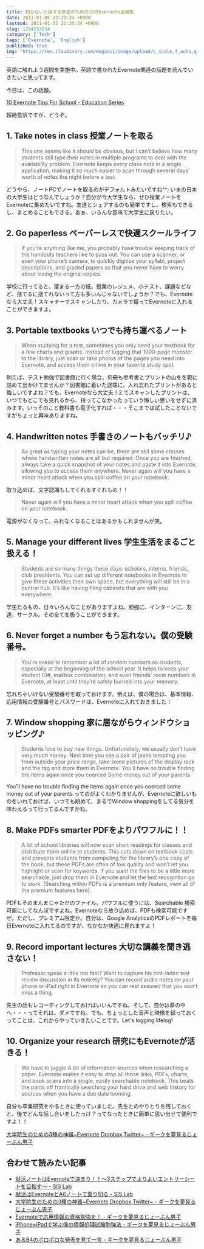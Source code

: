 ```yaml
---
title: 知らないと損する学生のための10のEvernote活用術
date: 2011-01-05 22:20:34 +0900
lastmod: 2011-01-05 22:20:34 +0900
slug: 1294233634
category: ['Tech']
tags: ['Evernote', 'English']
published: true
img: "https://res.cloudinary.com/meganii/image/upload/c_scale,f_auto,q_auto,w_100/v1514038598/BOOK_1_v8p2op.png"
---
```


英語に触れよう週間を実施中。英語で書かれたEvernote関連の話題を読んでいきたいと思ってます。

今日は、この話題。

[10 Evernote Tips For School \- Education Series](https://blog.evernote.com/blog/2010/12/15/10-evernote-tips-for-school-education-series/)

超絶意訳ですが、どうぞ。

## 1. Take notes in class 授業ノートを取る

> This one seems like it should be obvious, but I can’t believe how many students still type their notes in multiple programs to deal with the availability problem. Evernote keeps every class note in a single application, making it so much easier to scan through several days’ worth of notes the night before a test.


どうやら、ノートPCでノートを取るのがデフォルトみたいですね^^; いまの日本の大学生はどうなんでしょうか？自分が今大学生なら、ぜひ授業ノートをEvernoteに集めたいですね。友達とシェアするのも簡単ですし、検索もできるし、まとめることもできる。あぁ、いろんな意味で大学生に戻りたい。

## 2. Go paperless ペーパーレスで快適スクールライフ

> If you’re anything like me, you probably have trouble keeping track of the handouts teachers like to pass out. You can use a scanner, or even your phone’s camera, to quickly digitize your syllabi, project descriptions, and graded papers so that you never have to worry about losing the original copies.

学校に行ってると、溜まる一方の紙。授業のレジュメ、小テスト、課題などなど、捨てるに捨てれないって方も多いんじゃないでしょうか？でも、Evernoteなら大丈夫！スキャナーでスキャンしたり、カメラで撮ってEvernoteに入れることができますよ。


## 3. Portable textbooks いつでも持ち運べるノート

> When studying for a test, sometimes you only need your textbook for a few charts and graphs. Instead of lugging that 1000-page monster to the library, just scan or take photos of the pages you need into Evernote, and access them online in your favorite study spot.

例えば、テスト勉強で図書館に行く場合、何冊も参考書とプリントの山をを鞄に詰めて出かけてませんか？図書館に着いた途端に、入れ忘れたプリントがあると悔しいですよね？でも、Evernoteなら大丈夫！2.でスキャンしたプリントは、いつでもどこでも見れるから、持ってこなかったっていう悔しい思いをせずに済みます。いっそのこと教科書も電子化すれば・・・そこまでは試したことないですがちょっと興味ありますね。


## 4. Handwritten notes 手書きのノートもバッチリ♪

> As great as typing your notes can be, there are still some classes where handwritten notes are all but required. Once you are finished, always take a quick snapshot of your notes and paste it into Evernote, allowing you to access them anywhere. Never again will you have a minor heart attack when you spill coffee on your notebook.

取り込めば、文字認識もしてくれるすぐれもの！！


> Never again will you have a minor heart attack when you spill coffee on your notebook.

電源がなくなって、みれなくなることはあるかもしれませんが笑。


## 5. Manage your different lives 学生生活をまるごと扱える！

> Students are so many things these days: scholars, interns, friends, club presidents. You can set up different notebooks in Evernote to give these activities their own space, but everything will still be in a central hub. It’s like having filing cabinets that are with you everywhere.

学生たるもの、日々いろんなことがありますよね。勉強に、インターンに、友達、サークル。その全てを扱うことができます。

## 6. Never forget a number もう忘れない。僕の受験番号。

> You’re asked to remember a lot of random numbers as students, especially at the beginning of the school year. It helps to keep your student ID#, mailbox combination, and even friends’ room numbers in Evernote, at least until they’re safely burned into your memory.

忘れちゃいけない受験番号を取っておけます。例えば、僕の場合は、基本情報、応用情報の受験番号とパスワードは、Evernoteに入れておきました！


## 7. Window shopping 家に居ながらウィンドウショッピング♪

> Students love to buy new things. Unfortunately, we usually don’t have very much money.  Next time you see a pair of jeans tempting you from outside your price range, take some pictures of the display rack and the tag and store them in Evernote.  You’ll have no trouble finding the items again once you coerced Some money out of your parents.

You’ll have no trouble finding the items again once you coerced some money out of your parents.ってのがよくわかりませんが、Evernoteに欲しいものをいれておけば、いつでも眺めて、まるでWindow shoppingをしてる気分を味わえるって行ってるんですかね。


## 8. Make PDFs smarter PDFをよりパワフルに！！    

> A lot of school libraries will now scan short readings for classes and distribute them online to students. This cuts down on textbook costs and prevents students from competing for the library’s one copy of the book, but these PDFs are often of low quality and won’t let you highlight or scan for keywords. If you want the files to be a little more searchable, just drop them in Evernote and let the text recognition go to work. (Searching within PDFs is a premium only feature, view all of the premium features here).

PDFもそのまんまじゃただのファイル。パワフルに使うには、Searchable 検索可能にしてなんぼですよね。Evernoteなら放り込めば、PDFも検索可能ですぜ。ただし、プレミアム限定か。自分は、Google AnalyticsのPDFレポートを毎日Evernoteに入れてるのですが、なかなか快適に見れますよ！



## 9. Record important lectures 大切な講義を聞き逃さない！
> Professor speak a little too fast? Want to capture his hint-laden test review discussion in its entirety? You can record audio notes on your phone or iPad right in Evernote so you can rest assured that you won’t miss a thing.

先生の話もレコーディングしておけばいいんですね。そして、自分は夢の中へ・・・ってそれは、ダメですね。でも、ちょっとした音声と映像を録っておくってことは、これからやっていきたいことです。Let's logging lifelog!



## 10. Organize your research 研究にもEvernoteが活きる！

> We have to juggle A lot of information sources when researching a paper. Evernote makes it easy to drop all those links, PDFs, charts, and book scans into a single, easily searchable notebook.  This beats the pants off frantically searching your hard drive and web history for sources when you have a due date looming.

自分も卒業研究をやるときに使っていました。先生とのやりとりを残しておくと、後でどんな話し合いをしたっけ？ってなったときに簡単に思い出せて便利ですよ！！

<a href="https://www.meganii.com/blog/2010/08/31/1283263273">大学院生のための3種の神器~Evernote,Dropbox,Twitter~ - ギークを夢見るじょーぶん男子</a>

## 合わせて読みたい記事

- [就活ノートはEvernoteで決まり！！〜3ステップでよりよいエントリーシートを目指す〜 - SIS Lab](https://www.meganii.com/blog/2010/10/19/1287496439/)
- [就活はEvernoteとA6ノートで乗り切る - SIS Lab](https://www.meganii.com/blog/2010/10/06/1286373884)
- [大学院生のための3種の神器~Evernote,Dropbox,Twitter~ - ギークを夢見るじょーぶん男子](https://www.meganii.com/blog/2010/08/31/1283263273)
- <a href="https://www.meganii.com/blog/2010/04/20/1271768497">Evernoteで応用情報の資格勉強を！ - ギークを夢見るじょーぶん男子</a>
- <a href="https://www.meganii.com/blog/2010/12/20/1292850614">iPhone×iPadで学ぶ僕の情報処理試験勉強法 - ギークを夢見るじょーぶん男子</a>
- <a href="https://www.meganii.com/blog/2009/12/09/1260326026">あるB4のボロボロな発表を見て一言 - ギークを夢見るじょーぶん男子</a>
